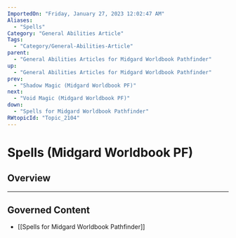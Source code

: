 ```yaml
---
ImportedOn: "Friday, January 27, 2023 12:02:47 AM"
Aliases:
  - "Spells"
Category: "General Abilities Article"
Tags:
  - "Category/General-Abilities-Article"
parent:
  - "General Abilities Articles for Midgard Worldbook Pathfinder"
up:
  - "General Abilities Articles for Midgard Worldbook Pathfinder"
prev:
  - "Shadow Magic (Midgard Worldbook PF)"
next:
  - "Void Magic (Midgard Worldbook PF)"
down:
  - "Spells for Midgard Worldbook Pathfinder"
RWtopicId: "Topic_2104"
---
```

# Spells (Midgard Worldbook PF)
## Overview
---
## Governed Content
- [[Spells for Midgard Worldbook Pathfinder]]

